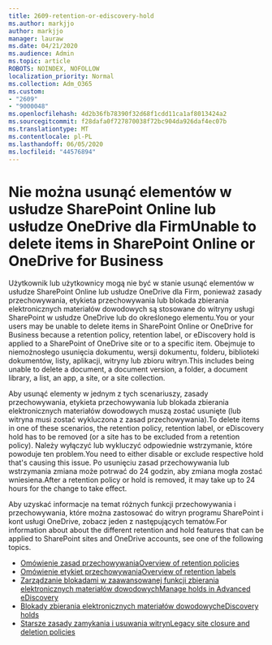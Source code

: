 ```yaml
---
title: 2609-retention-or-ediscovery-hold
ms.author: markjjo
author: markjjo
manager: lauraw
ms.date: 04/21/2020
ms.audience: Admin
ms.topic: article
ROBOTS: NOINDEX, NOFOLLOW
localization_priority: Normal
ms.collection: Adm_O365
ms.custom:
- "2609"
- "9000048"
ms.openlocfilehash: 4d2b36fb78390f32d68f1cdd11ca1af8013424a2
ms.sourcegitcommit: f28dafa0f727870038f72bc904da926daf4ec07b
ms.translationtype: MT
ms.contentlocale: pl-PL
ms.lasthandoff: 06/05/2020
ms.locfileid: "44576894"
---
```

# <a name="unable-to-delete-items-in-sharepoint-online-or-onedrive-for-business"></a><span data-ttu-id="61cfe-102">Nie można usunąć elementów w usłudze SharePoint Online lub usłudze OneDrive dla Firm</span><span class="sxs-lookup"><span data-stu-id="61cfe-102">Unable to delete items in SharePoint Online or OneDrive for Business</span></span>

<span data-ttu-id="61cfe-103">Użytkownik lub użytkownicy mogą nie być w stanie usunąć elementów w usłudze SharePoint Online lub usłudze OneDrive dla Firm, ponieważ zasady przechowywania, etykieta przechowywania lub blokada zbierania elektronicznych materiałów dowodowych są stosowane do witryny usługi SharePoint w usłudze OneDrive lub do określonego elementu.</span><span class="sxs-lookup"><span data-stu-id="61cfe-103">You or your users may be unable to delete items in SharePoint Online or OneDrive for Business because a retention policy, retention label, or eDiscovery hold is applied to a SharePoint of OneDrive site or to a specific item.</span></span> <span data-ttu-id="61cfe-104">Obejmuje to niemożnosłego usunięcia dokumentu, wersji dokumentu, folderu, biblioteki dokumentów, listy, aplikacji, witryny lub zbioru witryn.</span><span class="sxs-lookup"><span data-stu-id="61cfe-104">This includes being unable to delete a document, a document version, a folder, a document library, a list, an app, a site, or a site collection.</span></span> 

<span data-ttu-id="61cfe-105">Aby usunąć elementy w jednym z tych scenariuszy, zasady przechowywania, etykieta przechowywania lub blokada zbierania elektronicznych materiałów dowodowych muszą zostać usunięte (lub witryna musi zostać wykluczona z zasad przechowywania).</span><span class="sxs-lookup"><span data-stu-id="61cfe-105">To delete items in one of these scenarios, the retention policy, retention label, or eDiscovery hold has to be removed (or a site has to be excluded from a retention policy).</span></span> <span data-ttu-id="61cfe-106">Należy wyłączyć lub wykluczyć odpowiednie wstrzymanie, które powoduje ten problem.</span><span class="sxs-lookup"><span data-stu-id="61cfe-106">You need to either disable or exclude respective hold that's causing this issue.</span></span> <span data-ttu-id="61cfe-107">Po usunięciu zasad przechowywania lub wstrzymania zmiana może potrwać do 24 godzin, aby zmiana mogła zostać wniesiena.</span><span class="sxs-lookup"><span data-stu-id="61cfe-107">After a retention policy or hold is removed, it may take up to 24 hours for the change to take effect.</span></span> 

<span data-ttu-id="61cfe-108">Aby uzyskać informacje na temat różnych funkcji przechowywania i przechowywania, które można zastosować do witryn programu SharePoint i kont usługi OneDrive, zobacz jeden z następujących tematów.</span><span class="sxs-lookup"><span data-stu-id="61cfe-108">For information about about the different retention and hold features that can be applied to SharePoint sites and OneDrive accounts, see one of the following topics.</span></span>

- [<span data-ttu-id="61cfe-109">Omówienie zasad przechowywania</span><span class="sxs-lookup"><span data-stu-id="61cfe-109">Overview of retention policies</span></span>](https://docs.microsoft.com/microsoft-365/compliance/retention-policies)
- [<span data-ttu-id="61cfe-110">Omówienie etykiet przechowywania</span><span class="sxs-lookup"><span data-stu-id="61cfe-110">Overview of retention labels</span></span>](https://docs.microsoft.com/microsoft-365/compliance/labels)
- [<span data-ttu-id="61cfe-111">Zarządzanie blokadami w zaawansowanej funkcji zbierania elektronicznych materiałów dowodowych</span><span class="sxs-lookup"><span data-stu-id="61cfe-111">Manage holds in Advanced eDiscovery</span></span>](https://docs.microsoft.com/microsoft-365/compliance/managing-holds)
- [<span data-ttu-id="61cfe-112">Blokady zbierania elektronicznych materiałów dowodowych</span><span class="sxs-lookup"><span data-stu-id="61cfe-112">eDiscovery holds</span></span>](https://docs.microsoft.com/microsoft-365/compliance/ediscovery-cases#step-4-place-content-locations-on-hold)
- [<span data-ttu-id="61cfe-113">Starsze zasady zamykania i usuwania witryn</span><span class="sxs-lookup"><span data-stu-id="61cfe-113">Legacy site closure and deletion policies</span></span>](https://support.office.com/article/Use-policies-for-site-closure-and-deletion-A8280D82-27FD-48C5-9ADF-8A5431208BA5)